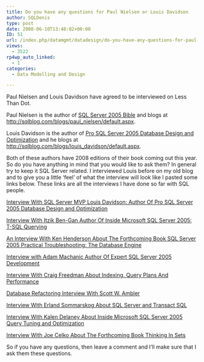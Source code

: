 ```yaml
---
title: Do you have any questions for Paul Nielsen or Louis Davidson
author: SQLDenis
type: post
date: 2008-06-10T13:48:02+00:00
ID: 51
url: /index.php/datamgmt/datadesign/do-you-have-any-questions-for-paul-niels/
views:
  - 3522
rp4wp_auto_linked:
  - 1
categories:
  - Data Modelling and Design

---
```

Paul Nielsen and Louis Davidson have agreed to be interviewed on Less Than Dot.
  
Paul Nielsen is the author of [SQL Server 2005 Bible][1] and blogs at http://sqlblog.com/blogs/paul_nielsen/default.aspx. 

Louis Davidson is the author of [Pro SQL Server 2005 Database Design and Optimization][2] and he blogs at http://sqlblog.com/blogs/louis_davidson/default.aspx.

Both of these authors have 2008 editions of their book coming out this year. So do you have anything in mind that you would like to ask them? In general try to keep it SQL Server related. I interviewed Louis before on my old blog and to give you a little ‘feel’ of what the interview will look like I pasted some links below. These links are all the interviews I have done so far with SQL people.

[Interview With SQL Server MVP Louis Davidson: Author Of Pro SQL Server 2005 Database Design and Optimization][3] 

[Interview With Itzik Ben-Gan Author Of Inside Microsoft SQL Server 2005: T-SQL Querying][4] 

[An Interview With Ken Henderson About The Forthcoming Book SQL Server 2005 Practical Troubleshooting: The Database Engine][5] 

[Interview with Adam Machanic Author Of Expert SQL Server 2005 Development][6] 

[Interview With Craig Freedman About Indexing, Query Plans And Performance][7]

[Database Refactoring Interview With Scott W. Ambler][8]

[Interview With Erland Sommarskog About SQL Server and Transact SQL][9]

[Interview With Kalen Delaney About Inside Microsoft SQL Server 2005 Query Tuning and Optimization][10] 

[Interview With Joe Celko About The Forthcoming Book Thinking In Sets][11] 

So if you have any questions, then leave a comment and I&#8217;ll make sure that I ask them these questions.

 [1]: http://www.amazon.com/gp/product/0764542567/104-9560314-1143159?ie=UTF8&tag=sql08-20&linkCode=xm2&camp=1789&creativeASIN=0764542567
 [2]: http://www.amazon.com/gp/product/1590595297/102-1687136-8876917?ie=UTF8&tag=sql08-20&linkCode=xm2&camp=1789&creativeASIN=1590595297
 [3]: http://sqlservercode.blogspot.com/2006/11/interview-with-sql-server-mvp-louis.html
 [4]: http://sqlservercode.blogspot.com/2007/04/interview-with-itzik-ben-gan-author-of.html
 [5]: http://sqlservercode.blogspot.com/2006/10/interview-with-ken-henderson-about.html
 [6]: http://sqlservercode.blogspot.com/2007/05/interview-with-adam-machanic-author-of.html
 [7]: http://sqlblog.com/blogs/denis_gobo/archive/2008/05/23/6953.aspx
 [8]: http://sqlblog.com/blogs/denis_gobo/archive/2008/04/02/5991.aspx
 [9]: http://sqlblog.com/blogs/denis_gobo/archive/2008/05/27/6997.aspx
 [10]: http://sqlblog.com/blogs/denis_gobo/archive/2007/10/15/2980.aspx
 [11]: http://sqlblog.com/blogs/denis_gobo/archive/2007/12/17/4047.aspx
